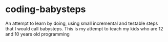 # coding-babysteps
 An attempt to learn by doing, using small incremental and testable steps that I would call babysteps. This is my attempt to teach my kids who are 12 and 10 years old programming
